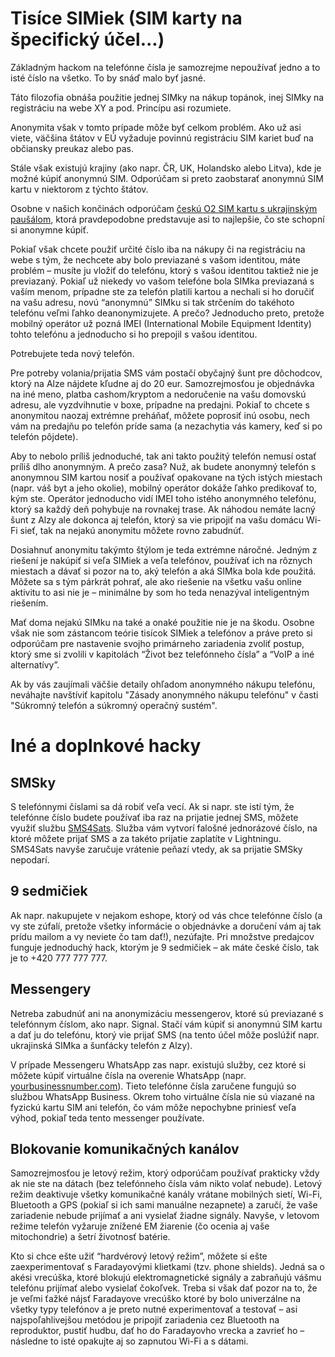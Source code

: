 # Tisíce SIMiek (SIM karty na špecifický účel...)

Základným hackom na telefónne čísla je samozrejme nepoužívať jedno a to isté číslo na všetko. To by snáď malo byť jasné.

Táto filozofia obnáša použitie jednej SIMky na nákup topánok, inej SIMky na registráciu na webe XY a pod. Princípu asi rozumiete. 

Anonymita však v tomto prípade môže byť celkom problém. Ako už asi viete, väčšina štátov v EÚ vyžaduje povinnú registráciu SIM kariet buď na občiansky preukaz alebo pas.

Stále však existujú krajiny (ako napr. ČR, UK, Holandsko alebo Litva), kde je možné kúpiť anonymnú SIM. Odporúčam si preto zaobstarať anonymnú SIM kartu v niektorom z týchto štátov.

Osobne v našich končinách odporúčam [českú O2 SIM kartu s ukrajinským paušálom](https://www.alza.cz/o2-predplacena-karta-go-ukrajina-15-gb-d7135125.htm), ktorá pravdepodobne predstavuje asi to najlepšie, čo ste schopní si anonymne kúpiť.

Pokiaľ však chcete použiť určité číslo iba na nákupy či na registráciu na webe s tým, že nechcete aby bolo previazané s vašom identitou, máte problém – musíte ju vložiť do telefónu, ktorý s vašou identitou taktiež nie je previazaný. Pokiaľ už niekedy vo vašom telefóne bola SIMka previazaná s vaším menom, prípadne ste za telefón platili kartou a nechali si ho doručiť na vašu adresu, novú “anonymnú” SIMku si tak strčením do takéhoto telefónu veľmi ľahko deanonymizujete. A prečo? Jednoducho preto, pretože mobilný operátor už pozná IMEI (International Mobile Equipment Identity) tohto telefónu a jednoducho si ho prepojil s vašou identitou.

Potrebujete teda nový telefón.

Pre potreby volania/prijatia SMS vám postačí obyčajný šunt pre dôchodcov, ktorý na Alze nájdete kľudne aj do 20 eur. Samozrejmosťou je objednávka na iné meno, platba cashom/kryptom a nedoručenie na vašu domovskú adresu, ale vyzdvihnutie v boxe, prípadne na predajni. Pokiaľ to chcete s anonymitou naozaj extrémne preháňať, môžete poprosiť inú osobu, nech vám na predajňu po telefón príde sama (a nezachytia vás kamery, keď si po telefón pôjdete).

Aby to nebolo príliš jednoduché, tak ani takto použitý telefón nemusí ostať príliš dlho anonymným. A prečo zasa? Nuž, ak budete anonymný telefón s anonymnou SIM kartou nosiť a používať opakovane na tých istých miestach (napr. váš byt a jeho okolie),  mobilný operátor dokáže ľahko predikovať to, kým ste. Operátor jednoducho vidí IMEI toho istého anonymného telefónu, ktorý sa každý deň pohybuje na rovnakej trase. Ak náhodou nemáte lacný šunt z Alzy ale dokonca aj telefón, ktorý sa vie pripojiť na vašu domácu Wi-Fi sieť, tak na nejakú anonymitu môžete rovno zabudnúť. 

Dosiahnuť anonymitu takýmto štýlom je teda extrémne náročné. Jedným z riešení je nakúpiť si veľa SIMiek a veľa telefónov, používať ich na rôznych miestach a dávať si pozor na to, aký telefón a aká SIMka bola kde použitá. Môžete sa s tým párkrát pohrať, ale ako riešenie na všetku vašu online aktivitu to asi nie je – minimálne by som ho teda nenazýval inteligentným riešením.

Mať doma nejakú SIMku na také a onaké použitie nie je na škodu. Osobne však nie som zástancom teórie tisícok SIMiek a telefónov a práve preto si odporúčam pre nastavenie svojho primárneho zariadenia zvoliť postup, ktorý sme si zvolili v kapitolách “Život bez telefónneho čísla” a “VoIP a iné alternatívy”.

Ak by vás zaujímali väčšie detaily ohľadom anonymného nákupu telefónu, neváhajte navštíviť kapitolu "Zásady anonymného nákupu telefónu" v časti "Súkromný telefón a súkromný operačný sustém".

# Iné a doplnkové hacky

## SMSky

S telefónnymi číslami sa dá robiť veľa vecí. Ak si napr. ste istí tým, že telefónne číslo budete používať iba raz na prijatie jednej SMS, môžete využiť službu [SMS4Sats](https://sms4sats.com/). Služba vám vytvorí falošné jednorázové číslo, na ktoré môžete prijať SMS a za takéto prijatie zaplatíte v Lightningu. SMS4Sats navyše zaručuje vrátenie peňazí vtedy, ak sa prijatie SMSky nepodarí.

## 9 sedmičiek

Ak napr. nakupujete v nejakom eshope, ktorý od vás chce telefónne číslo (a vy ste zúfalí, pretože všetky informácie o objednávke a doručení vám aj tak prídu mailom a vy neviete čo tam dať!), nezúfajte. Pri množstve predajcov funguje jednoduchý hack, ktorým je 9 sedmičiek – ak máte české číslo, tak je to +420 777 777 777.

## Messengery

Netreba zabudnúť ani na anonymizáciu messengerov, ktoré sú previazané s telefónnym číslom, ako napr. Signal. Stačí vám kúpiť si anonymnú SIM kartu a dať ju do telefónu, ktorý vie prijať SMS (na tento účel môže poslúžiť napr. ukrajinská SIMka a šunťácky telefón z Alzy). 

V prípade Messengeru WhatsApp zas napr. existujú služby, cez ktoré si môžete kúpiť virtuálne čísla na overenie WhatsApp (napr. [yourbusinessnumber.com](https://www.yourbusinessnumber.com/payment/generate)). Tieto telefónne čísla zaručene fungujú so službou WhatsApp Business. Okrem toho virtuálne čísla nie sú viazané na fyzickú kartu SIM ani telefón, čo vám môže nepochybne priniesť veľa výhod, pokiaľ teda tento messenger používate.

## Blokovanie komunikačných kanálov

Samozrejmosťou je letový režim, ktorý odporúčam používať prakticky vždy ak nie ste na dátach (bez telefónneho čísla vám nikto volať nebude). Letový režim deaktivuje všetky komunikačné kanály vrátane mobilných sietí, Wi-Fi, Bluetooth a GPS (pokiaľ si ich sami manuálne nezapnete) a zaručí, že vaše zariadenie nebude prijímať a ani vysielať žiadne signály. Navyše, v letovom režime telefón vyžaruje znížené EM žiarenie (čo ocenia aj vaše mitochondrie) a šetrí životnosť batérie.

Kto si chce ešte užiť “hardvérový letový režim”, môžete si ešte zaexperimentovať s Faradayovými klietkami (tzv. phone shields). Jedná sa o akési vrecúška, ktoré blokujú elektromagnetické signály a zabraňujú vášmu telefónu prijímať alebo vysielať čokoľvek. Treba si však dať pozor na to, že je veľmi ťažké nájsť Faradayove vrecúško ktoré by bolo univerzálne na všetky typy telefónov a je preto nutné experimentovať a testovať – asi najspoľahlivejšou metódou je pripojiť zariadenia cez Bluetooth na reproduktor, pustiť hudbu, dať ho do Faradayovho vrecka a zavrieť ho – následne to isté opakujte aj so zapnutou Wi-Fi a s dátami.
